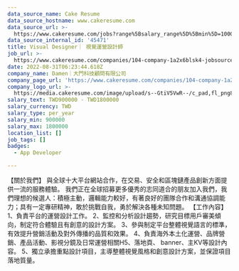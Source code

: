 ```yaml
---
data_source_name: Cake Resume
data_source_hostname: www.cakeresume.com
data_source_url: >-
  https://www.cakeresume.com/jobs?range%5Bsalary_range%5D%5Bmin%5D=1000000&refinementList%5Bprofession%5D%5B0%5D=tech_android-development&refinementList%5Bprofession%5D%5B1%5D=tech_ios-development
data_source_internal_id: '45471'
title: Visual Designer｜ 視覺運營設計師
job_url: >-
  https://www.cakeresume.com/companies/104-company-1a2x6blsk4-jobsource-checkc/jobs/visual-designer-visual-operation-designer
date: 2022-08-31T06:23:44.618Z
company_name: Damen｜大門科技顧問有限公司
company_page_url: 'https://www.cakeresume.com/companies/104-company-1a2x6blsk4-jobsource-checkc'
company_logo_url: >-
  https://media.cakeresume.com/image/upload/s--GtiV5VwR--/c_pad,fl_png8,h_200,w_200/v1646201383/pofi2jhlu0mntvkhdyiw.png
salary_text: TWD900000 - TWD1800000
salary_currency: TWD
salary_type: per_year
salary_min: 900000
salary_max: 1800000
location_list: []
job_tags: []
badges:
  - App Developer

---
```


【關於我們】 與全球十大平台網站合作，在交易、安全和區塊鏈產品創新方面提供一流的服務體驗。 我們正在全球招募更多優秀的志同道合的朋友加入我們，我們理想的候選人：積極主動，邏輯能力較好，有著良好的團隊合作和溝通協調能力；具有一定專研精神，敢於挑戰自我，勇於解決各種未知問題。 【工作內容】 1、負責平台的運營設計工作。 2、監控和分析設計趨勢，研究目標用戶審美傾向，制定符合體驗且有創意的設計方案。 3、參與制定平台整體視覺語言的標準，有效提升營銷活動及對外傳播的品質和效果。 4、負責海外本土化運營、品牌營銷、產品活動、影視分鏡及日常運營相關H5、落地頁、 banner、主KV等設計內容。 5、獨⽴承擔重點設計項目，主導整體視覺風格和創意設計方案，並保證項目落地質量。